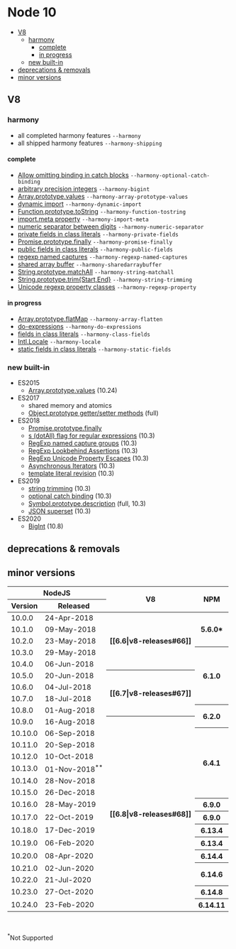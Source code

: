 # Node 10

* [V8](#v8)
  * [harmony](#harmony)
    * [complete](#complete)
    * [in progress](#in-progress)
  * [new built-in](#new-built-in)
* [deprecations & removals](#deprecations--removals)
* [minor versions](#minor-versions)

## V8

### harmony

- all completed harmony features `--harmony`
- all shipped harmony features `--harmony-shipping`


#### complete

- [Allow omitting binding in catch blocks](https://github.com/tc39/proposal-optional-catch-binding) `--harmony-optional-catch-binding`
- [arbitrary precision integers](https://github.com/tc39/proposal-bigint) `--harmony-bigint`
- [Array.prototype.values](https://developer.mozilla.org/en-US/docs/Web/JavaScript/Reference/Global_Objects/Array/values) `--harmony-array-prototype-values`
- [dynamic import](https://github.com/tc39/proposal-dynamic-import) `--harmony-dynamic-import`
- [Function.prototype.toString](https://github.com/tc39/Function-prototype-toString-revision) `--harmony-function-tostring`
- [import.meta property](https://github.com/tc39/proposal-import-meta) `--harmony-import-meta`
- [numeric separator between digits](https://github.com/tc39/proposal-numeric-separator) `--harmony-numeric-separator`
- [private fields in class literals](https://github.com/tc39/proposal-class-fields) `--harmony-private-fields`
- [Promise.prototype.finally](https://github.com/tc39/proposal-promise-finally) `--harmony-promise-finally`
- [public fields in class literals](https://github.com/tc39/proposal-class-fields) `--harmony-public-fields`
- [regexp named captures](https://github.com/tc39/proposal-regexp-named-groups) `--harmony-regexp-named-captures`
- [shared array buffer](https://github.com/tc39/ecmascript_sharedmem) `--harmony-sharedarraybuffer`
- [String.prototype.matchAll](https://github.com/tc39/proposal-string-matchall) `--harmony-string-matchall`
- [String.prototype.trim{Start,End}](https://github.com/tc39/proposal-string-left-right-trim) `--harmony-string-trimming`
- [Unicode regexp property classes]() `--harmony-regexp-property`


#### in progress

- [Array.prototype.flatMap](https://github.com/tc39/proposal-flatMap) `--harmony-array-flatten`
- [do-expressions](https://github.com/tc39/proposal-do-expressions) `--harmony-do-expressions`
- [fields in class literals](https://github.com/tc39/proposal-class-fields) `--harmony-class-fields`
- [Intl.Locale](https://github.com/tc39/proposal-intl-locale) `--harmony-locale`
- [static fields in class literals](https://github.com/tc39/proposal-static-class-features) `--harmony-static-fields`

### new built-in

- ES2015
  - [Array.prototype.values](https://developer.mozilla.org/en-US/docs/Web/JavaScript/Reference/Global_Objects/Array/values) (10.24)
- ES2017
  - shared memory and atomics
  - [Object.prototype getter/setter methods](https://tc39.github.io/ecma262/#sec-object.prototype.__defineGetter__) (full)
- ES2018
  - [Promise.prototype.finally](https://github.com/tc39/proposal-promise-finally)
  - [s (dotAll) flag for regular expressions](https://tc39.github.io/ecma262/#sec-get-regexp.prototype.dotAll) (10.3)
  - [RegExp named capture groups](https://github.com/tc39/proposal-regexp-named-groups) (10.3)
  - [RegExp Lookbehind Assertions](https://github.com/tc39/proposal-regexp-lookbehind) (10.3)
  - [RegExp Unicode Property Escapes](https://github.com/tc39/proposal-regexp-unicode-property-escapes) (10.3)
  - [Asynchronous Iterators](https://github.com/tc39/proposal-async-iteration) (10.3)
  - [template literal revision](https://github.com/tc39/proposal-template-literal-revision) (10.3)
- ES2019
  - [string trimming](https://github.com/tc39/proposal-string-left-right-trim) (10.3)
  - [optional catch binding](https://github.com/tc39/proposal-optional-catch-binding) (10.3)
  - [Symbol.prototype.description](https://github.com/tc39/Function-prototype-toString-revision) (full, 10.3)
  - [JSON superset](https://github.com/tc39/proposal-json-superset) (10.3)
- ES2020
  - [BigInt](https://github.com/tc39/proposal-bigint) (10.8)


## deprecations & removals


## minor versions

<table>
    <thead>
        <tr>
            <th colspan="2">NodeJS</th>
            <th rowspan="2">V8</th>
            <th rowspan="2">NPM</th>
        </tr>
        <tr>
            <th>Version</th>
            <th>Released</th>
        </tr>
    </thead>
    <tbody>
        <tr>
            <td><a hef="#10"></a>10.0.0</td>
            <td>24-Apr-2018</td>
            <th rowspan="5">[[6.6|v8-releases#66]]</th>
            <th rowspan="3">5.6.0*</th>
        </tr>
        <tr>
            <td>10.1.0</td>
            <td>09-May-2018</td>
        </tr>
        <tr>
            <td>10.2.0</td>
            <td>23-May-2018</td>
        </tr>
        <tr>
            <td>10.3.0</td>
            <td>29-May-2018</td>
            <th rowspan="5">6.1.0</th>
        </tr>
        <tr>
            <td>10.4.0</td>
            <td>06-Jun-2018</td>
        </tr>
        <tr>
            <td>10.5.0</td>
            <td>20-Jun-2018</td>
            <th rowspan="4">[[6.7|v8-releases#67]]</th>
        </tr>
        <tr>
            <td>10.6.0</td>
            <td>04-Jul-2018</td>
        </tr>
        <tr>
            <td>10.7.0</td>
            <td>18-Jul-2018</td>
        </tr>
        <tr>
            <td>10.8.0</td>
            <td>01-Aug-2018</td>
            <th rowspan="2">6.2.0</th>
        </tr>
        <tr>
            <td>10.9.0</td>
            <td>16-Aug-2018</td>
            <th rowspan="16">[[6.8|v8-releases#68]]</th>
        </tr>
        <tr>
            <td>10.10.0</td>
            <td>06-Sep-2018</td>
            <th rowspan="6">6.4.1</th>
        </tr>
        <tr>
            <td>10.11.0</td>
            <td>20-Sep-2018</td>
        </tr>
        <tr>
            <td>10.12.0</td>
            <td>10-Oct-2018</td>
        </tr>
        <tr>
            <td>10.13.0</td>
            <td>01-Nov-2018<sup>**</sup></td>
        </tr>
        <tr>
            <td>10.14.0</td>
            <td>28-Nov-2018</td>
        </tr>
        <tr>
            <td>10.15.0</td>
            <td>26-Dec-2018</td>
        </tr>
        <tr>
            <td>10.16.0</td>
            <td>28-May-2019</td>
            <th>6.9.0</th>
        </tr>
        <tr>
            <td>10.17.0</td>
            <td>22-Oct-2019</td>
            <th>6.9.0</th>
        </tr>
        <tr>
            <td>10.18.0</td>
            <td>17-Dec-2019</td>
            <th>6.13.4</th>
        </tr>
        <tr>
            <td>10.19.0</td>
            <td>06-Feb-2020</td>
            <th>6.13.4</th>
        </tr>
        <tr>
            <td>10.20.0</td>
            <td>08-Apr-2020</td>
            <th>6.14.4</th>
        </tr>
        <tr>
            <td>10.21.0</td>
            <td>02-Jun-2020</td>
            <th rowspan="2">6.14.6</th>
        </tr>
        <tr>
            <td>10.22.0</td>
            <td>21-Jul-2020</td>
        </tr>
        <tr>
            <td>10.23.0</td>
            <td>27-Oct-2020</td>
            <th>6.14.8</th>
        </tr>
        <tr>
            <td>10.24.0</td>
            <td>23-Feb-2020</td>
            <th>6.14.11</th>
        </tr>
    </tbody>
</table>
<br><p><sup>*</sup>Not Supported</p>
